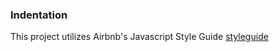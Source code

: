 ### Indentation

This project utilizes Airbnb's Javascript Style Guide [styleguide](https://github.com/airbnb/javascript)